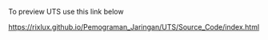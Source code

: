 To preview UTS use this link below

https://rixlux.github.io/Pemograman_Jaringan/UTS/Source_Code/index.html
